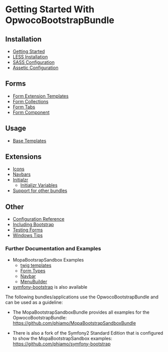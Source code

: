 Getting Started With OpwocoBootstrapBundle
=======================================

## Installation

- [Getting Started](install/1-getting-started.md)
- [LESS Installation](install/2-less-installation.md)
- [SASS Configuration](install/3-sass-configuration.md)
- [Assetic Configuration](install/4-assetic-configuration.md)

## Forms

- [Form Extension Templates](form/1-form-extension-templates.md)
- [Form Collections](form/2-form-collections.md)
- [Form Tabs](form/3-form-tabs.md)
- [Form Component](form/4-form-components.md)

## Usage

- [Base Templates](usage/1-base-templates.md)

## Extensions

- [Icons](extensions/1-icons.md)
- [Navbars](extensions/2-navbars.md)
- [Initialzr](extensions/3-initializr.md)
  - [Initializr Variables](extensions/3.1-initializr-variables.md)
- [Support for other bundles](extensions/4-support-for-other-bundles.md)

## Other

- [Configuration Reference](misc/configuration-reference.md)
- [Including Bootstrap](misc/including-bootstrap.md)
- [Testing Forms](misc/testing-forms.md)
- [Windows Tips](misc/windows-tips.md)

### Further Documentation and Examples

* MopaBootsrapSandbox Examples
    * [twig templates](https://github.com/phiamo/MopaBootstrapSandboxBundle/tree/master/Resources/views/Examples)
    * [Form Types](https://github.com/phiamo/MopaBootstrapSandboxBundle/tree/master/Form/Type)
    * [Navbar](https://github.com/phiamo/MopaBootstrapSandboxBundle/tree/master/Resources/config/examples)
    * [MenuBuilder](https://github.com/phiamo/MopaBootstrapSandboxBundle/tree/master/Navbar/Example)
*  [symfony-bootstrap](https://github.com/phiamo/symfony-bootstrap) is also available


The following bundles/applications use the OpwocoBootstrapBundle and can be used as a
guideline:

- The MopaBootstrapSandboxBundle provides all examples for the OpwocoBootstrapBundle:
  https://github.com/phiamo/MopaBootstrapSandboxBundle

- There is also a fork of the Symfony2 Standard Edition that is configured to
  show the MopaBootstrapSandbox examples:
  https://github.com/phiamo/symfony-bootstrap

